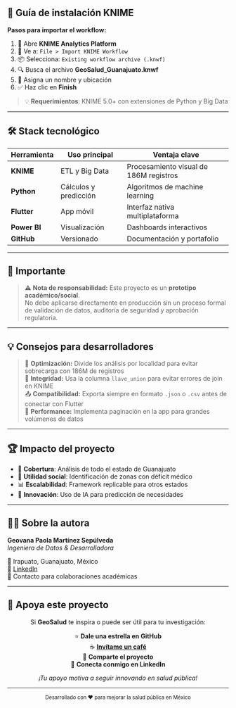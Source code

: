 ## 🧪 Guía de instalación KNIME

**Pasos para importar el workflow:**

1. 📂 Abre **KNIME Analytics Platform**  
2. 📁 Ve a: `File > Import KNIME Workflow`  
3. 📦 Selecciona: `Existing workflow archive (.knwf)`  
4. 🔍 Busca el archivo **GeoSalud_Guanajuato.knwf**  
5. 📝 Asigna un nombre y ubicación  
6. ✅ Haz clic en **Finish**  

> 💡 **Requerimientos**: KNIME 5.0+ con extensiones de Python y Big Data

---

## 🛠️ Stack tecnológico

| Herramienta | Uso principal | Ventaja clave |
|-------------|---------------|---------------|
| **KNIME** | ETL y Big Data | Procesamiento visual de 186M registros |
| **Python** | Cálculos y predicción | Algoritmos de machine learning |
| **Flutter** | App móvil | Interfaz nativa multiplataforma |
| **Power BI** | Visualización | Dashboards interactivos |
| **GitHub** | Versionado | Documentación y portafolio |

---

## 📌 Importante

> ⚠️ **Nota de responsabilidad:** Este proyecto es un **prototipo académico/social**.  
> No debe aplicarse directamente en producción sin un proceso formal de validación de datos, auditoría de seguridad y aprobación regulatoria.

---

## 💡 Consejos para desarrolladores

> 🔧 **Optimización:** Divide los análisis por localidad para evitar sobrecarga con 186M de registros  
> 🔑 **Integridad:** Usa la columna `llave_union` para evitar errores de join en KNIME  
> 📤 **Compatibilidad:** Exporta siempre en formato `.json` o `.csv` antes de conectar con Flutter  
> 🚀 **Performance:** Implementa paginación en la app para grandes volúmenes de datos

---

## 🏆 Impacto del proyecto

- 📍 **Cobertura**: Análisis de todo el estado de Guanajuato
- 🏥 **Utilidad social**: Identificación de zonas con déficit médico
- 📊 **Escalabilidad**: Framework replicable para otros estados
- 🤖 **Innovación**: Uso de IA para predicción de necesidades

---

## 👩‍💻 Sobre la autora

**Geovana Paola Martínez Sepúlveda**  
*Ingeniera de Datos & Desarrolladora*

📍 Irapuato, Guanajuato, México  
🔗 [LinkedIn](https://www.linkedin.com/in/geovana-sepulveda/)  
📧 Contacto para colaboraciones académicas

---

## 🌟 Apoya este proyecto

<div align="center">

Si **GeoSalud** te inspira o puede ser útil para tu investigación:

⭐ **Dale una estrella en GitHub**  
☕ **[Invítame un café](https://www.buymeacoffee.com/geovana78)**  
🔄 **Comparte el proyecto**  
🤝 **Conecta conmigo en LinkedIn**

*¡Tu apoyo motiva a seguir innovando en salud pública!*

</div>

---

<div align="center">
  <sub>Desarrollado con ❤️ para mejorar la salud pública en México</sub>
</div>
